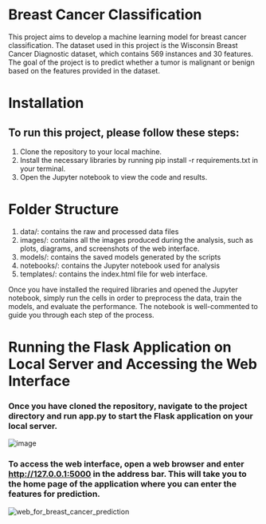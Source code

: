 # Breast Cancer Classification

This project aims to develop a machine learning model for breast cancer classification. The dataset used in this project is the Wisconsin Breast Cancer Diagnostic dataset, which contains 569 instances and 30 features. The goal of the project is to predict whether a tumor is malignant or benign based on the features provided in the dataset.

# Installation

## To run this project, please follow these steps:

1. Clone the repository to your local machine.
2. Install the necessary libraries by running pip install -r requirements.txt in your terminal.
3. Open the Jupyter notebook to view the code and results.

# Folder Structure

1. data/: contains the raw and processed data files
2. images/: contains all the images produced during the analysis, such as plots, diagrams, and screenshots of the web interface.
3. models/: contains the saved models generated by the scripts
4. notebooks/: contains the Jupyter notebook used for analysis
5. templates/: contains the index.html file for web interface.


Once you have installed the required libraries and opened the Jupyter notebook, simply run the cells in order to preprocess the data, train the models, and evaluate the performance. 
The notebook is well-commented to guide you through each step of the process.

# Running the Flask Application on Local Server and Accessing the Web Interface
### Once you have cloned the repository, navigate to the project directory and run app.py to start the Flask application on your local server. 
![image](https://user-images.githubusercontent.com/96765388/231166717-8493fad4-e9ed-4768-a092-b215539f78e1.png)



### To access the web interface, open a web browser and enter http://127.0.0.1:5000 in the address bar. This will take you to the home page of the application where you can enter the features for prediction.
![web_for_breast_cancer_prediction](https://user-images.githubusercontent.com/96765388/231166821-ec68682c-2bb1-4481-90d3-2968be178e73.JPG)
